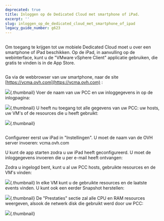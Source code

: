 ```yaml
---
deprecated: true
title: Inloggen op de Dedicated Cloud met smartphone of iPad.
excerpt: ''
slug: inloggen_op_de_dedicated_cloud_met_smartphone_of_ipad
legacy_guide_number: g623
---
```



## 
Om toegang te krijgen tot uw mobiele Dedicated Cloud moet u over een smartphone of iPad beschikken. Op de iPad, in aanvulling op de webinterface, kunt u de "VMware vSphere Client" applicatie gebruiken, die gratis te vinden is in de App Store.


## 
Ga via de webbrowser van uw smartphone, naar de site [https://vcma.ovh.com](https://vcma.ovh.com) :

![](images/img_148.jpg){.thumbnail}
Voer de naam van uw PCC en uw inloggegevens in op de inlogpagina:

![](images/img_149.jpg){.thumbnail}
U heeft nu toegang tot alle gegevens van uw PCC: uw hosts, uw VM's of de resources die u heeft gebruikt:

![](images/img_150.jpg){.thumbnail}


## 
Configureer eerst uw iPad in "Instellingen". U moet de naam van de OVH server invoeren: vcma.ovh.com

 
U kunt de app starten zodra u uw iPad heeft geconfigureerd. U moet de inloggegevens invoeren die u per e-mail heeft ontvangen:

 
Zodra u ingelogd bent, kunt u al uw PCC hosts, gebruikte resources en de VM's vinden:

![](images/img_152.jpg){.thumbnail}
In elke VM kunt u de gebruikte resources en de laatste events vinden. U kunt ook een eerder Snapshot herstellen:

![](images/img_153.jpg){.thumbnail}
De "Prestaties" sectie zal alle CPU en RAM resources weergeven, alsook de netwerk disk die gebruikt werd door uw PCC:

![](images/img_154.jpg){.thumbnail}

